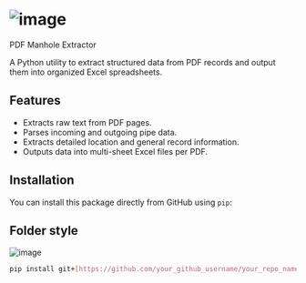 #  ![image](https://github.com/user-attachments/assets/32458efd-eded-4318-8d74-6118a1055847)
PDF Manhole Extractor

A Python utility to extract structured data from PDF records and output them into organized Excel spreadsheets.

## Features

- Extracts raw text from PDF pages.
- Parses incoming and outgoing pipe data.
- Extracts detailed location and general record information.
- Outputs data into multi-sheet Excel files per PDF.

## Installation

You can install this package directly from GitHub using `pip`:


## Folder style 
![image](https://github.com/user-attachments/assets/6b7ae450-bf82-4600-a5b2-3f84bc6db1a8)

```bash
pip install git+[https://github.com/your_github_username/your_repo_name.git#egg=pdf_manhole_extractor](https://github.com/your_github_username/your_repo_name.git#egg=pdf_manhole_extractor)
